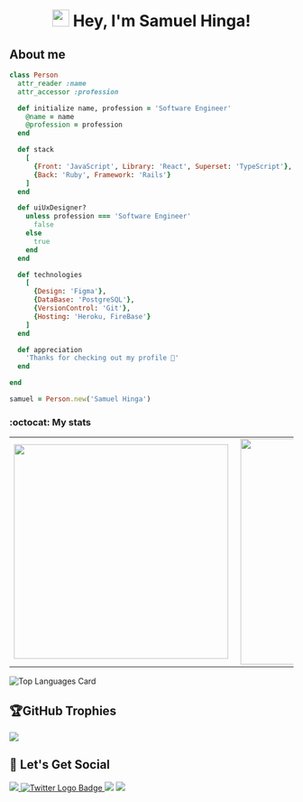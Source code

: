 <h1 align="center"><img src="https://raw.githubusercontent.com/iampavangandhi/iampavangandhi/master/gifs/Hi.gif" width="30px"> Hey, I'm Samuel Hinga!</h1>

## About me
```ruby
class Person
  attr_reader :name
  attr_accessor :profession

  def initialize name, profession = 'Software Engineer'
    @name = name
    @profession = profession
  end

  def stack
    [
      {Front: 'JavaScript', Library: 'React', Superset: 'TypeScript'}, 
      {Back: 'Ruby', Framework: 'Rails'}
    ]
  end

  def uiUxDesigner?
    unless profession === 'Software Engineer'
      false
    else
      true
    end
  end

  def technologies
    [
      {Design: 'Figma'},
      {DataBase: 'PostgreSQL'}, 
      {VersionControl: 'Git'},
      {Hosting: 'Heroku, FireBase'}
    ]
  end

  def appreciation
    'Thanks for checking out my profile 🤗'
  end

end

samuel = Person.new('Samuel Hinga')
```


### :octocat: My stats
<table>
  <tr>
    <td><img width="380px" align="left" src="https://github-readme-stats.vercel.app/api?username=SKHinga&show_icons=true&count_private=true&include_all_commits=true&theme=tokyonight"/></td>
    <td><img width="400px" align="right" src="https://github-readme-streak-stats.herokuapp.com/?user=SKHinga&show_icons=true&locale=en&layout=compact&theme=tokyonight"/></td>
  
  </tr>   
</table>

<!-- ## Languages -->

 ![Top Languages Card](https://github-readme-stats.vercel.app/api/top-langs/?username=SKHinga&layout=compact&show_icons=true&theme=tokyonight&hide=css,html)
 

## 🏆GitHub Trophies
![](https://github-profile-trophy.vercel.app/?username=SKHinga&theme=oldie&no-frame=true&no-bg=true&margin-w=4)

## 🥳 Let's Get Social
<!-- 🌐 Follow me around the web! -->
<a href="mailto:samuelkinuthia700@gmail.com" target="_blank">
<img src="https://img.shields.io/badge/Gmail-D14836?style=for-the-badge&logo=gmail&logoColor=white">
</a>
<a href="https://www.twitter.com/b_a_d_e_h" target="_blank">
    <img 
        src="https://img.shields.io/badge/Twitter-1DA1F2?style=for-the-badge&logo=twitter&logoColor=white"
        alt="Twitter Logo Badge"
    >
</a>
<a href="https://www.linkedin.com/in/samuelhinga/" target="_blank">
<img src="https://img.shields.io/badge/linkedin-%230077B5.svg?style=for-the-badge&logo=linkedin&logoColor=white"></a>

<a href="https://medium.com/@SKHinga" target="_blank">
<img src="https://img.shields.io/badge/-Medium-000000?style=for-the-badge&logo=medium&logoColor="></a>

